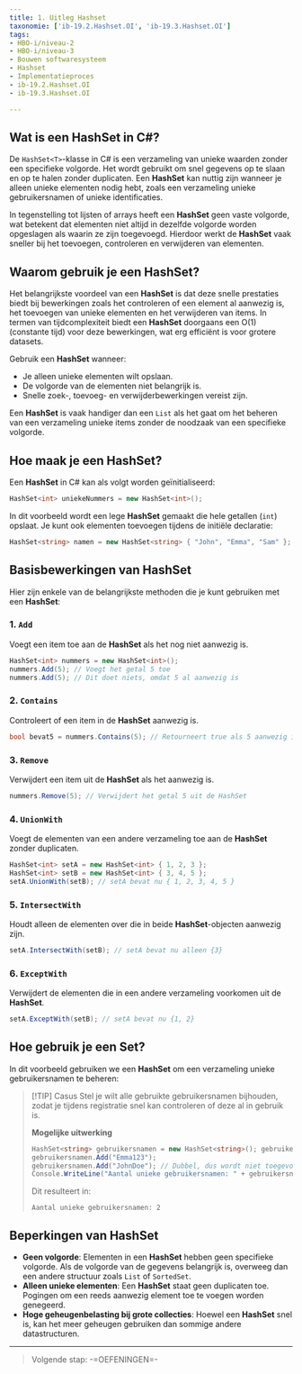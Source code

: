 ```yaml
---
title: 1. Uitleg Hashset
taxonomie: ['ib-19.2.Hashset.OI', 'ib-19.3.Hashset.OI']
tags:
- HBO-i/niveau-2
- HBO-i/niveau-3
- Bouwen softwaresysteem
- Hashset
- Implementatieproces
- ib-19.2.Hashset.OI
- ib-19.3.Hashset.OI

---
```


## Wat is een HashSet in C#?
De `HashSet<T>`-klasse in C# is een verzameling van unieke waarden zonder een specifieke volgorde. Het wordt gebruikt om snel gegevens op te slaan en op te halen zonder duplicaten. Een **HashSet** kan nuttig zijn wanneer je alleen unieke elementen nodig hebt, zoals een verzameling unieke gebruikersnamen of unieke identificaties.

In tegenstelling tot lijsten of arrays heeft een **HashSet** geen vaste volgorde, wat betekent dat elementen niet altijd in dezelfde volgorde worden opgeslagen als waarin ze zijn toegevoegd. Hierdoor werkt de **HashSet** vaak sneller bij het toevoegen, controleren en verwijderen van elementen.

## Waarom gebruik je een HashSet?
Het belangrijkste voordeel van een **HashSet** is dat deze snelle prestaties biedt bij bewerkingen zoals het controleren of een element al aanwezig is, het toevoegen van unieke elementen en het verwijderen van items. In termen van tijdcomplexiteit biedt een **HashSet** doorgaans een O(1) (constante tijd) voor deze bewerkingen, wat erg efficiënt is voor grotere datasets.

Gebruik een **HashSet** wanneer:
- Je alleen unieke elementen wilt opslaan.
- De volgorde van de elementen niet belangrijk is.
- Snelle zoek-, toevoeg- en verwijderbewerkingen vereist zijn.

Een **HashSet** is vaak handiger dan een `List` als het gaat om het beheren van een verzameling unieke items zonder de noodzaak van een specifieke volgorde.

## Hoe maak je een HashSet?
Een **HashSet** in C# kan als volgt worden geïnitialiseerd:
```csharp
HashSet<int> uniekeNummers = new HashSet<int>();
```

In dit voorbeeld wordt een lege **HashSet** gemaakt die hele getallen (`int`) opslaat. Je kunt ook elementen toevoegen tijdens de initiële declaratie:
```csharp
HashSet<string> namen = new HashSet<string> { "John", "Emma", "Sam" };
```

## Basisbewerkingen van HashSet
Hier zijn enkele van de belangrijkste methoden die je kunt gebruiken met een **HashSet**:

### 1. `Add`
Voegt een item toe aan de **HashSet** als het nog niet aanwezig is.
```csharp
HashSet<int> nummers = new HashSet<int>();
nummers.Add(5); // Voegt het getal 5 toe
nummers.Add(5); // Dit doet niets, omdat 5 al aanwezig is
```

### 2. `Contains`
Controleert of een item in de **HashSet** aanwezig is.
```csharp
bool bevat5 = nummers.Contains(5); // Retourneert true als 5 aanwezig is
```

### 3. `Remove`
Verwijdert een item uit de **HashSet** als het aanwezig is.
```csharp
nummers.Remove(5); // Verwijdert het getal 5 uit de HashSet
```

### 4. `UnionWith`
Voegt de elementen van een andere verzameling toe aan de **HashSet** zonder duplicaten.
```csharp
HashSet<int> setA = new HashSet<int> { 1, 2, 3 };
HashSet<int> setB = new HashSet<int> { 3, 4, 5 };
setA.UnionWith(setB); // setA bevat nu { 1, 2, 3, 4, 5 }
```

### 5. `IntersectWith`
Houdt alleen de elementen over die in beide **HashSet**-objecten aanwezig zijn.
```csharp
setA.IntersectWith(setB); // setA bevat nu alleen {3}
```

### 6. `ExceptWith`
Verwijdert de elementen die in een andere verzameling voorkomen uit de **HashSet**.
```csharp
setA.ExceptWith(setB); // setA bevat nu {1, 2}
```

## Hoe gebruik je een Set?
In dit voorbeeld gebruiken we een **HashSet** om een verzameling unieke gebruikersnamen te beheren:

> [!TIP] Casus
> Stel je wilt alle gebruikte gebruikersnamen bijhouden, zodat je tijdens registratie snel kan controleren of deze al in gebruik is.
> 
> **Mogelijke uitwerking**
> ```csharp
> HashSet<string> gebruikersnamen = new HashSet<string>(); gebruikersnamen.Add("JohnDoe"); 
> gebruikersnamen.Add("Emma123"); 
> gebruikersnamen.Add("JohnDoe"); // Dubbel, dus wordt niet toegevoegd
> Console.WriteLine("Aantal unieke gebruikersnamen: " + gebruikersnamen.Count);
> ```
> 
> Dit resulteert in:
> ```
> Aantal unieke gebruikersnamen: 2
> ```

## Beperkingen van HashSet
- **Geen volgorde**: Elementen in een **HashSet** hebben geen specifieke volgorde. Als de volgorde van de gegevens belangrijk is, overweeg dan een andere structuur zoals `List` of `SortedSet`.
- **Alleen unieke elementen**: Een **HashSet** staat geen duplicaten toe. Pogingen om een reeds aanwezig element toe te voegen worden genegeerd.
- **Hoge geheugenbelasting bij grote collecties**: Hoewel een **HashSet** snel is, kan het meer geheugen gebruiken dan sommige andere datastructuren.

---

> Volgende stap: -=OEFENINGEN=-